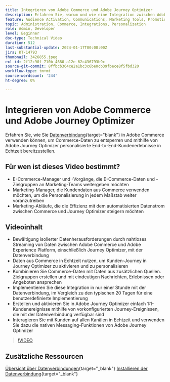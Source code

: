 ```yaml
---
title: Integrieren von Adobe Commerce und Adobe Journey Optimizer
description: Erfahren Sie, warum und wie eine Integration zwischen Adobe Commerce und Adobe Journey Optimizer implementiert werden kann.
feature: Audience Activation, Communications, Marketing Tools, Promotions/Events
topic: Administration, Commerce, Integrations, Personalization
role: Admin, Developer
level: Beginner
doc-type: Technical Video
duration: 512
last-substantial-update: 2024-01-17T00:00:00Z
jira: KT-14793
thumbnail: 3426855.jpeg
exl-id: 2f12c90f-710b-4680-a12e-62c436793b9c
source-git-commit: 8ffbcb364ce2a1bc3c6be0cb39fbece8f5fbd320
workflow-type: tm+mt
source-wordcount: '244'
ht-degree: 0%

---
```


# Integrieren von Adobe Commerce und Adobe Journey Optimizer

Erfahren Sie, wie Sie [Datenverbindung](https://experienceleague.adobe.com/docs/commerce-merchant-services/data-connection/overview.html?lang=de){target="blank"} in Adobe Commerce verwenden können, um Commerce-Daten zu entsperren und mithilfe von Adobe Journey Optimizer personalisierte End-to-End-Kundenerlebnisse in Echtzeit bereitzustellen.

## Für wen ist dieses Video bestimmt?

- E-Commerce-Manager und -Vorgänge, die E-Commerce-Daten und -Zielgruppen an Marketing-Teams weitergeben möchten
- Marketing-Manager, die Kundendaten aus Commerce verwenden möchten, um die Personalisierung in jedem Maßstab weiter voranzutreiben
- Marketing-Abläufe, die die Effizienz mit dem automatisierten Datenstrom zwischen Commerce und Journey Optimizer steigern möchten

## Videoinhalt

- Bewältigung isolierter Datenherausforderungen durch nahtloses Streaming von Daten zwischen Adobe Commerce und Adobe Experience Platform, einschließlich Journey Optimizer, mit der Datenverbindung
- Daten aus Commerce in Echtzeit nutzen, um Kunden-Journey in Journey Optimizer zu aktivieren und zu personalisieren
- Kombinieren Sie Commerce-Daten mit Daten aus zusätzlichen Quellen. Zielgruppen erstellen und mit eindeutigen Nachrichten, Erlebnissen oder Angeboten ansprechen
- Implementieren Sie diese Integration in nur einer Stunde mit der Datenverbindung, im Vergleich zu den typischen 20 Tagen für eine benutzerdefinierte Implementierung
- Erstellen und aktivieren Sie in Adobe Journey Optimizer einfach 1:1-Kundenereignisse mithilfe von vorkonfigurierten Journey-Ereignissen, die mit der Datenverbindung verfügbar sind
- Interagieren Sie mit Kunden auf allen Kanälen in Echtzeit und verwenden Sie dazu die nativen Messaging-Funktionen von Adobe Journey Optimizer

>[!VIDEO](https://video.tv.adobe.com/v/3452479/?learn=on&captions=ger)

## Zusätzliche Ressourcen

[Übersicht über Datenverbindungen](https://experienceleague.adobe.com/docs/commerce-merchant-services/data-connection/overview.html?lang=de){target="_blank"}
[Installieren der Datenverbindung](https://experienceleague.adobe.com/docs/commerce-merchant-services/data-connection/fundamentals/install.html?lang=de){target="_blank"}
